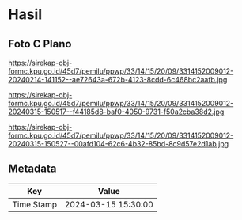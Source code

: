 # Hasil

## Foto C Plano

https://sirekap-obj-formc.kpu.go.id/45d7/pemilu/ppwp/33/14/15/20/09/3314152009012-20240214-141152--ae72643a-672b-4123-8cdd-6c468bc2aafb.jpg

https://sirekap-obj-formc.kpu.go.id/45d7/pemilu/ppwp/33/14/15/20/09/3314152009012-20240315-150517--f44185d8-baf0-4050-9731-f50a2cba38d2.jpg

https://sirekap-obj-formc.kpu.go.id/45d7/pemilu/ppwp/33/14/15/20/09/3314152009012-20240315-150527--00afd104-62c6-4b32-85bd-8c9d57e2d1ab.jpg


## Metadata

| Key        | Value               |
| ---------- | ------------------- |
| Time Stamp | 2024-03-15 15:30:00 |




